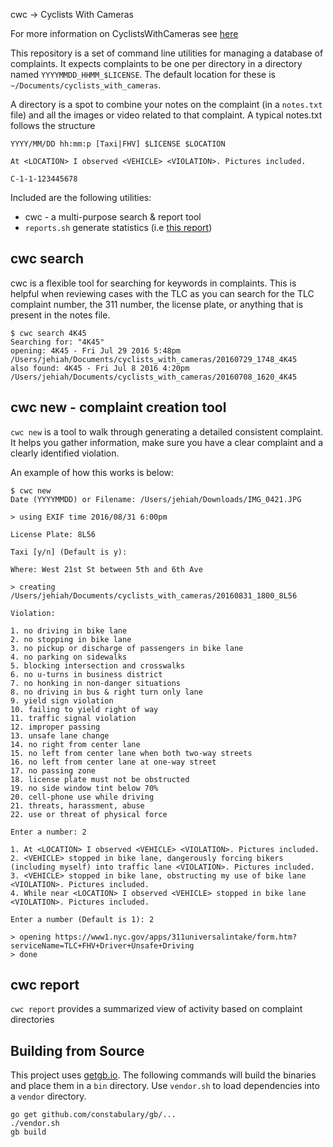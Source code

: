 cwc -> Cyclists With Cameras

For more information on CyclistsWithCameras see [here](https://github.com/jehiah/safe_streets/blob/master/cyclists_with_cameras.md)

This repository is a set of command line utilities for managing a database of complaints. It expects complaints to be one per directory in a directory named `YYYYMMDD_HHMM_$LICENSE`. The default location for these is `~/Documents/cyclists_with_cameras`.

A directory is a spot to combine your notes on the complaint (in a `notes.txt` file) and all the images or video related to that complaint. A typical notes.txt follows the structure

```
YYYY/MM/DD hh:mm:p [Taxi|FHV] $LICENSE $LOCATION

At <LOCATION> I observed <VEHICLE> <VIOLATION>. Pictures included.
  
C-1-1-123445678
```

Included are the following utilities:

* cwc - a multi-purpose search & report tool
* `reports.sh` generate statistics (i.e [this report](https://on.jehiah.cz/29J6lIX))

## cwc search

cwc is a flexible tool for searching for keywords in complaints. This is helpful when reviewing cases with the TLC as you can search for the TLC complaint number, the 311 number, the license plate, or anything that is present in the notes file.

```
$ cwc search 4K45
Searching for: "4K45"
opening: 4K45 - Fri Jul 29 2016 5:48pm /Users/jehiah/Documents/cyclists_with_cameras/20160729_1748_4K45
also found: 4K45 - Fri Jul 8 2016 4:20pm /Users/jehiah/Documents/cyclists_with_cameras/20160708_1620_4K45
```

## cwc new - complaint creation tool

`cwc new` is a tool to walk through generating a detailed consistent complaint. It helps you gather information, make sure you have a clear complaint and a clearly identified violation.

An example of how this works is below:

```
$ cwc new
Date (YYYYMMDD) or Filename: /Users/jehiah/Downloads/IMG_0421.JPG 

> using EXIF time 2016/08/31 6:00pm

License Plate: 8L56

Taxi [y/n] (Default is y): 

Where: West 21st St between 5th and 6th Ave

> creating /Users/jehiah/Documents/cyclists_with_cameras/20160831_1800_8L56

Violation: 

1. no driving in bike lane
2. no stopping in bike lane
3. no pickup or discharge of passengers in bike lane
4. no parking on sidewalks
5. blocking intersection and crosswalks
6. no u-turns in business district
7. no honking in non-danger situations
8. no driving in bus & right turn only lane
9. yield sign violation
10. failing to yield right of way
11. traffic signal violation
12. improper passing
13. unsafe lane change
14. no right from center lane
15. no left from center lane when both two-way streets
16. no left from center lane at one-way street
17. no passing zone
18. license plate must not be obstructed
19. no side window tint below 70%
20. cell-phone use while driving
21. threats, harassment, abuse
22. use or threat of physical force

Enter a number: 2

1. At <LOCATION> I observed <VEHICLE> <VIOLATION>. Pictures included.
2. <VEHICLE> stopped in bike lane, dangerously forcing bikers (including myself) into traffic lane <VIOLATION>. Pictures included.
3. <VEHICLE> stopped in bike lane, obstructing my use of bike lane <VIOLATION>. Pictures included.
4. While near <LOCATION> I observed <VEHICLE> stopped in bike lane <VIOLATION>. Pictures included.

Enter a number (Default is 1): 2

> opening https://www1.nyc.gov/apps/311universalintake/form.htm?serviceName=TLC+FHV+Driver+Unsafe+Driving
> done
```

## cwc report

`cwc report` provides a summarized view of activity based on complaint directories

## Building from Source

This project uses [getgb.io](https://getgb.io/). The following commands will build the binaries and place them in a `bin` directory. Use `vendor.sh` to load dependencies into a `vendor` directory.

```
go get github.com/constabulary/gb/...
./vendor.sh
gb build
```